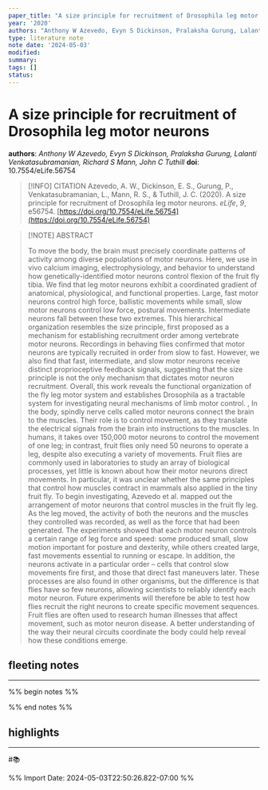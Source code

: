 ```yaml
---
paper_title: "A size principle for recruitment of Drosophila leg motor neurons"
year: '2020'
authors: "Anthony W Azevedo, Evyn S Dickinson, Pralaksha Gurung, Lalanti Venkatasubramanian, Richard S Mann, John C Tuthill"
type: literature note
note date: '2024-05-03'
modified: 
summary: 
tags: []
status:
---
```

# A size principle for recruitment of Drosophila leg motor neurons
**authors**: *Anthony W Azevedo, Evyn S Dickinson, Pralaksha Gurung, Lalanti Venkatasubramanian, Richard S Mann, John C Tuthill*
**doi**: 10.7554/eLife.56754

> [!INFO] CITATION
> Azevedo, A. W., Dickinson, E. S., Gurung, P., Venkatasubramanian, L., Mann, R. S., & Tuthill, J. C. (2020). A size principle for recruitment of Drosophila leg motor neurons. _eLife_, _9_, e56754. [https://doi.org/10.7554/eLife.56754](https://doi.org/10.7554/eLife.56754)

> [!NOTE] ABSTRACT
>
> To move the body, the brain must precisely coordinate patterns of activity among diverse populations of motor neurons. Here, we use in vivo calcium imaging, electrophysiology, and behavior to understand how genetically-identified motor neurons control flexion of the fruit fly tibia. We find that leg motor neurons exhibit a coordinated gradient of anatomical, physiological, and functional properties. Large, fast motor neurons control high force, ballistic movements while small, slow motor neurons control low force, postural movements. Intermediate neurons fall between these two extremes. This hierarchical organization resembles the size principle, first proposed as a mechanism for establishing recruitment order among vertebrate motor neurons. Recordings in behaving flies confirmed that motor neurons are typically recruited in order from slow to fast. However, we also find that fast, intermediate, and slow motor neurons receive distinct proprioceptive feedback signals, suggesting that the size principle is not the only mechanism that dictates motor neuron recruitment. Overall, this work reveals the functional organization of the fly leg motor system and establishes Drosophila as a tractable system for investigating neural mechanisms of limb motor control.
          , 
            In the body, spindly nerve cells called motor neurons connect the brain to the muscles. Their role is to control movement, as they translate the electrical signals from the brain into instructions to the muscles. In humans, it takes over 150,000 motor neurons to control the movement of one leg; in contrast, fruit flies only need 50 neurons to operate a leg, despite also executing a variety of movements.
            Fruit flies are commonly used in laboratories to study an array of biological processes, yet little is known about how their motor neurons direct movements. In particular, it was unclear whether the same principles that control how muscles contract in mammals also applied in the tiny fruit fly.
            To begin investigating, Azevedo et al. mapped out the arrangement of motor neurons that control muscles in the fruit fly leg. As the leg moved, the activity of both the neurons and the muscles they controlled was recorded, as well as the force that had been generated.
            The experiments showed that each motor neuron controls a certain range of leg force and speed: some produced small, slow motion important for posture and dexterity, while others created large, fast movements essential to running or escape. In addition, the neurons activate in a particular order – cells that control slow movements fire first, and those that direct fast maneuvers later. These processes are also found in other organisms, but the difference is that flies have so few neurons, allowing scientists to reliably identify each motor neuron. Future experiments will therefore be able to test how flies recruit the right neurons to create specific movement sequences.
            Fruit flies are often used to research human illnesses that affect movement, such as motor neuron disease. A better understanding of the way their neural circuits coordinate the body could help reveal how these conditions emerge.  

## fleeting notes
---
%% begin notes %% 


%% end notes %% 
## highlights
---
#📚 

%% Import Date: 2024-05-03T22:50:26.822-07:00 %%
